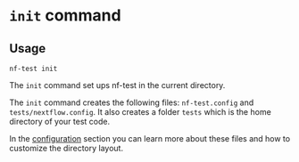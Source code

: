 # `init` command

## Usage

```
nf-test init
```

The `init` command set ups nf-test in the current directory.

The `init` command creates the following files: `nf-test.config` and `tests/nextflow.config`. It also creates a folder `tests` which is the home directory of your test code.

In the [configuration](/configuration.md) section you can learn more about these files and how to customize the directory layout.

